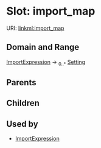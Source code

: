 
# Slot: import_map




URI: [linkml:import_map](https://w3id.org/linkml/import_map)


## Domain and Range

[ImportExpression](ImportExpression.md) &#8594;  <sub>0..\*</sub> [Setting](Setting.md)

## Parents


## Children


## Used by

 * [ImportExpression](ImportExpression.md)
